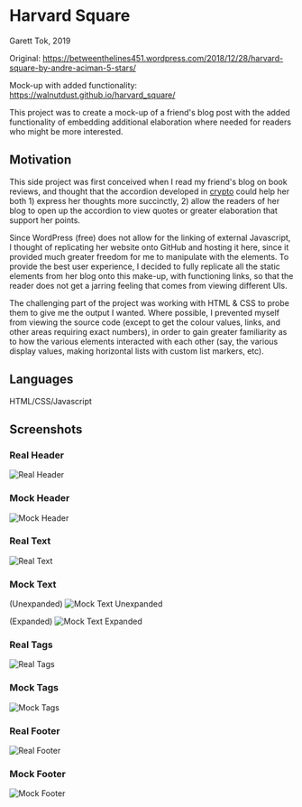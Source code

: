 # Harvard Square

Garett Tok, 2019

Original: https://betweenthelines451.wordpress.com/2018/12/28/harvard-square-by-andre-aciman-5-stars/

Mock-up with added functionality: https://walnutdust.github.io/harvard_square/

This project was to create a mock-up of a friend's blog post with the added functionality of embedding additional elaboration where needed for readers who might be more interested.

## Motivation
This side project was first conceived when I read my friend's blog on book reviews, and thought that the accordion developed in [crypto](https://github.com/walnutdust/crypto) could help her both 1) express her thoughts more succinctly, 2) allow the readers of her blog to open up the accordion to view quotes or greater elaboration that support her points.

Since WordPress (free) does not allow for the linking of external Javascript, I thought of replicating her website onto GitHub and hosting it here, since it provided much greater freedom for me to manipulate with the elements. To provide the best user experience, I decided to fully replicate all the static elements from her blog onto this make-up, with functioning links, so that the reader does not get a jarring feeling that comes from viewing different UIs.

The challenging part of the project was working with HTML & CSS to probe them to give me the output I wanted. Where possible, I prevented myself from viewing the source code (except to get the colour values, links, and other areas requiring exact numbers), in order to gain greater familiarity as to how the various elements interacted with each other (say, the various display values, making horizontal lists with custom list markers, etc). 

## Languages
HTML/CSS/Javascript

## Screenshots

### Real Header
![Real Header](https://github.com/walnutdust/harvard_square/blob/master/real.png)

### Mock Header
![Mock Header](https://github.com/walnutdust/harvard_square/blob/master/fake.png)

### Real Text
![Real Text](https://github.com/walnutdust/harvard_square/blob/master/real%20text.png)

### Mock Text
(Unexpanded)
![Mock Text Unexpanded](https://github.com/walnutdust/harvard_square/blob/master/fake%20text.png)

(Expanded)
![Mock Text Expanded](https://github.com/walnutdust/harvard_square/blob/master/fake%20text%20expanded.png)

### Real Tags
![Real Tags](https://github.com/walnutdust/harvard_square/blob/master/real%20tags.png)

### Mock Tags
![Mock Tags](https://github.com/walnutdust/harvard_square/blob/master/fake%20tags.png)

### Real Footer
![Real Footer](https://github.com/walnutdust/harvard_square/blob/master/real%20footer.png)

### Mock Footer
![Mock Footer](https://github.com/walnutdust/harvard_square/blob/master/fake%20footer.png)
